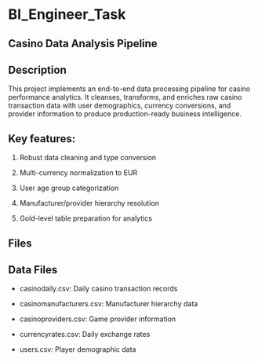# BI_Engineer_Task
## Casino Data Analysis Pipeline

## Description
This project implements an end-to-end data processing pipeline for casino performance analytics. It cleanses, transforms, and enriches raw casino transaction data with user demographics, currency conversions, and provider information to produce production-ready business intelligence.

## Key features:

  1. Robust data cleaning and type conversion
  
  2. Multi-currency normalization to EUR
  
  3. User age group categorization
  
  4. Manufacturer/provider hierarchy resolution
  
  5. Gold-level table preparation for analytics

## Files
## Data Files

* casinodaily.csv: Daily casino transaction records

* casinomanufacturers.csv: Manufacturer hierarchy data

* casinoproviders.csv: Game provider information

* currencyrates.csv: Daily exchange rates

* users.csv: Player demographic data
